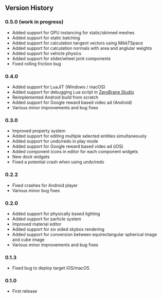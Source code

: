 Version History
---------------

### 0.5.0 (work in progress)
- Added support for GPU instancing for static/skinned meshes
- Added support for static batching
- Added support for calculation tangent vectors using MikkTSpace
- Added support for calculation normals with area and anglular weights
- Added support for vehicle physics
- Added support for slider/wheel joint components
- Fixed rolling friction bug

### 0.4.0
- Added support for LuaJIT (Windows / macOS)
- Added support for debugging Lua script in [ZeroBrane Studio](https://studio.zerobrane.com/)
- Reimplemented Android build from scratch
- Added support for Google reward based video ad (Android)
- Various minor improvements and bug fixes

### 0.3.0
- Improved property system
- Added support for editing multiple selected entities simultaneously
- Added support for undo/redo in play mode
- Added support for Google reward based video ad (iOS)
- Added component icons in editor for each component widgets
- New dock widgets
- Fixed a potential crash when using undo/redo

### 0.2.2
- Fixed crashes for Android player
- Various minor bug fixes

### 0.2.0
- Added support for physically based lighting
- Added support for particle system
- Improved material editor
- Added support for six sided skybox rendering
- Added support for conversion between equirectangular spherical image and cube image
- Various minor improvements and bug fixes

### 0.1.3
- Fixed bug to deploy target iOS/macOS

### 0.1.0
- First release